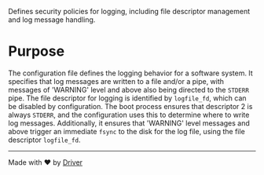 <!--------------------------------------------------------------------------------->
<!-- IMPORTANT: This file is auto-generated by Driver (https://driver.ai). -------->
<!-- Manual edits may be overwritten on future commits. --------------------------->
<!--------------------------------------------------------------------------------->

Defines security policies for logging, including file descriptor management and log message handling.

# Purpose
The configuration file defines the logging behavior for a software system. It specifies that log messages are written to a file and/or a pipe, with messages of 'WARNING' level and above also being directed to the `STDERR` pipe. The file descriptor for logging is identified by `logfile_fd`, which can be disabled by configuration. The boot process ensures that descriptor 2 is always `STDERR`, and the configuration uses this to determine where to write log messages. Additionally, it ensures that 'WARNING' level messages and above trigger an immediate `fsync` to the disk for the log file, using the file descriptor `logfile_fd`.

---
Made with ❤️ by [Driver](https://www.driver.ai/)